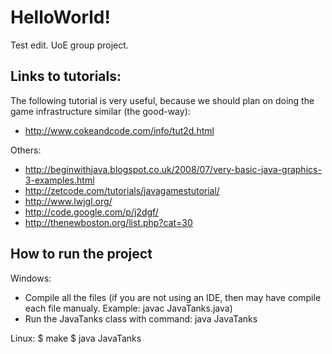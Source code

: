 HelloWorld!
=========

Test edit.
UoE group project.

Links to tutorials: 
---------

The following tutorial is very useful, because we should plan on doing the game infrastructure similar (the good-way):

- http://www.cokeandcode.com/info/tut2d.html

Others:

- http://beginwithjava.blogspot.co.uk/2008/07/very-basic-java-graphics-3-examples.html
- http://zetcode.com/tutorials/javagamestutorial/
- http://www.lwjgl.org/
- http://code.google.com/p/j2dgf/
- http://thenewboston.org/list.php?cat=30

How to run the project
---------

Windows:
- Compile all the files (if you are not using an IDE, then may have compile each file manualy. Example:
  javac JavaTanks.java)
- Run the JavaTanks class with command:
  java JavaTanks

Linux:
  $ make
  $ java JavaTanks
